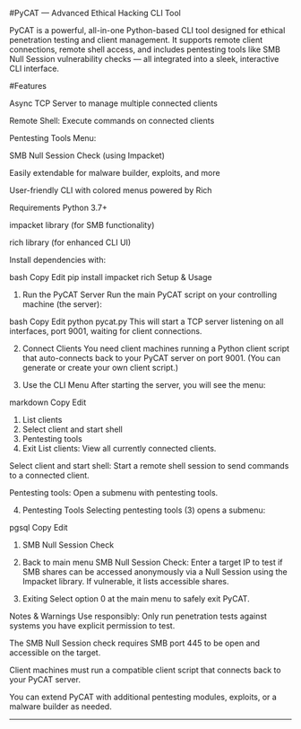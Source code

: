 #PyCAT — Advanced Ethical Hacking CLI Tool

PyCAT is a powerful, all-in-one Python-based CLI tool designed for ethical penetration testing and client management. It supports remote client connections, remote shell access, and includes pentesting tools like SMB Null Session vulnerability checks — all integrated into a sleek, interactive CLI interface.

#Features

Async TCP Server to manage multiple connected clients

Remote Shell: Execute commands on connected clients

Pentesting Tools Menu:

SMB Null Session Check (using Impacket)

Easily extendable for malware builder, exploits, and more

User-friendly CLI with colored menus powered by Rich

Requirements
Python 3.7+

impacket library (for SMB functionality)

rich library (for enhanced CLI UI)

Install dependencies with:

bash
Copy
Edit
pip install impacket rich
Setup & Usage
1. Run the PyCAT Server
Run the main PyCAT script on your controlling machine (the server):

bash
Copy
Edit
python pycat.py
This will start a TCP server listening on all interfaces, port 9001, waiting for client connections.

2. Connect Clients
You need client machines running a Python client script that auto-connects back to your PyCAT server on port 9001. (You can generate or create your own client script.)

3. Use the CLI Menu
After starting the server, you will see the menu:

markdown
Copy
Edit
1. List clients
2. Select client and start shell
3. Pentesting tools
0. Exit
List clients: View all currently connected clients.

Select client and start shell: Start a remote shell session to send commands to a connected client.

Pentesting tools: Open a submenu with pentesting tools.

4. Pentesting Tools
Selecting pentesting tools (3) opens a submenu:

pgsql
Copy
Edit
1. SMB Null Session Check
0. Back to main menu
SMB Null Session Check: Enter a target IP to test if SMB shares can be accessed anonymously via a Null Session using the Impacket library. If vulnerable, it lists accessible shares.

5. Exiting
Select option 0 at the main menu to safely exit PyCAT.

Notes & Warnings
Use responsibly: Only run penetration tests against systems you have explicit permission to test.

The SMB Null Session check requires SMB port 445 to be open and accessible on the target.

Client machines must run a compatible client script that connects back to your PyCAT server.

You can extend PyCAT with additional pentesting modules, exploits, or a malware builder as needed.

****
